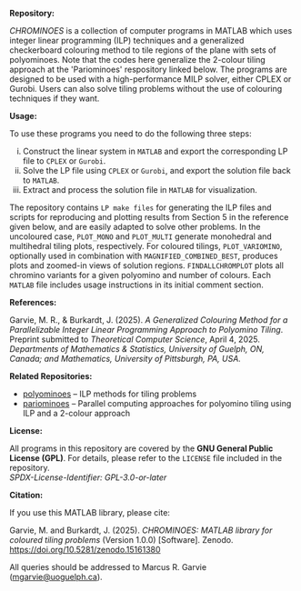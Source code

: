 <b>Repository:</b>

<em>CHROMINOES</em> is a collection of computer programs in MATLAB which uses integer linear programming (ILP) techniques 
and a generalized checkerboard colouring method to tile regions of the plane with sets of polyominoes. Note that the codes here generalize the 2-colour tiling approach at the 'Pariominoes' respository linked below. The programs are designed to be used with a high-performance MILP solver, either CPLEX or Gurobi. Users can also solve tiling problems 
without the use of colouring techniques if they want.

<b>Usage:</b>

To use these programs you need to do the following three steps:

<ol type="i">
  <li>Construct the linear system in <code>MATLAB</code> and export the corresponding LP file to <code>CPLEX</code> or <code>Gurobi</code>.</li>
  <li>Solve the LP file using <code>CPLEX</code> or <code>Gurobi</code>, and export the solution file back to <code>MATLAB</code>.</li>
  <li>Extract and process the solution file in <code>MATLAB</code> for visualization.</li>
</ol>

<p>
  The repository contains <code>LP make files</code> for generating the ILP files and scripts for reproducing and plotting results from Section 5 in the reference given below, and are easily adapted to solve other problems. In the uncoloured case, <code>PLOT_MONO</code> and <code>PLOT_MULTI</code> generate monohedral and multihedral tiling plots, respectively. For coloured tilings, <code>PLOT_VARIOMINO</code>, optionally used in combination with <code>MAGNIFIED_COMBINED_BEST</code>, produces plots and zoomed-in views of solution regions. <code>FINDALLCHROMPLOT</code> plots all chromino variants for a given polyomino and number of colours. Each <code>MATLAB</code> file includes usage instructions in its initial comment section.
</p>

<b>References:</b>

<p>
  Garvie, M. R., & Burkardt, J. (2025). <i>A Generalized Colouring Method for a Parallelizable Integer Linear Programming Approach to Polyomino Tiling</i>. Preprint submitted to <i>Theoretical Computer Science</i>, April 4, 2025. <br>
  <em>Departments of Mathematics & Statistics, University of Guelph, ON, Canada; and Mathematics, University of Pittsburgh, PA, USA.</em>
</p>

<p><b>Related Repositories:</b></p>
<ul>
  <li><a href="https://github.com/jvburkardt/polyominoes" target="_blank">polyominoes</a> – ILP methods for tiling problems</li>
  <li><a href="https://github.com/jvburkardt/pariominoes" target="_blank">pariominoes</a> – Parallel computing approaches for polyomino tiling using ILP and a 2-colour approach</li>
</ul>

<b>License:</b>

<p>
  All programs in this repository are covered by the <strong>GNU General Public License (GPL)</strong>. 
  For details, please refer to the <code>LICENSE</code> file included in the repository. 
  <br>
  <em>SPDX-License-Identifier: GPL-3.0-or-later</em>
</p>

<b>Citation:</b>

If you use this MATLAB library, please cite:

Garvie, M. and Burkardt, J. (2025). *CHROMINOES: MATLAB library for coloured tiling problems* (Version 1.0.0) [Software]. Zenodo. https://doi.org/10.5281/zenodo.15161380


<p>
  All queries should be addressed to Marcus R. Garvie (<a href="mailto:mgarvie@uoguelph.ca">mgarvie@uoguelph.ca</a>).
</p>








